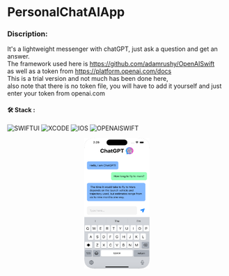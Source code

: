 # PersonalChatAIApp

### Discription:
It's a lightweight messenger with chatGPT, just ask a question and get an answer.</br>The framework used here is https://github.com/adamrushy/OpenAISwift
</br>as well as a token from https://platform.openai.com/docs</br>
This is a trial version and not much has been done here,</br>also note that there is no token file, you will have to add it yourself and just enter your token from openai.com

#### :hammer_and_wrench: Stack :

![SWIFTUI](https://img.shields.io/badge/-SWIFTUI-blue)
![XCODE](https://img.shields.io/badge/-XCODE-blueviolet)
![IOS](https://img.shields.io/badge/-iOS-blue)
![OPENAISWIFT](https://img.shields.io/badge/-OPENAISWIFT-orange)


<p align="center">
<img src="screeshot.png" width="150" height="300"/>                                                                                                                                  
</p>



